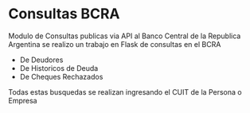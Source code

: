 # Consultas BCRA

Modulo de Consultas publicas via API al Banco Central de la Republica Argentina
se realizo un trabajo en Flask de consultas en el BCRA
- De Deudores
- De Historicos de Deuda
- De Cheques Rechazados

Todas estas busquedas se realizan ingresando el CUIT de la Persona o Empresa

